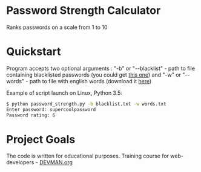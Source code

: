 # Password Strength Calculator

Ranks passwords on a scale from 1 to 10

# Quickstart

Program accepts two optional arguments : "-b" or "--blacklist" - path to file containing blacklisted passwords \(you could get [this one](https://github.com/danielmiessler/SecLists/raw/master/Passwords/Common-Credentials/10-million-password-list-top-1000000.txt)\) and "-w" or "--words" - path to file with english words \(download it [here](https://github.com/dwyl/english-words/raw/master/words.txt)\)

Example of script launch on Linux, Python 3.5:

```bash
$ python password_strength.py -b blacklist.txt -w words.txt
Enter password: supercoolpassword
Password rating: 6
```

# Project Goals

The code is written for educational purposes. Training course for web-developers - [DEVMAN.org](https://devman.org)
